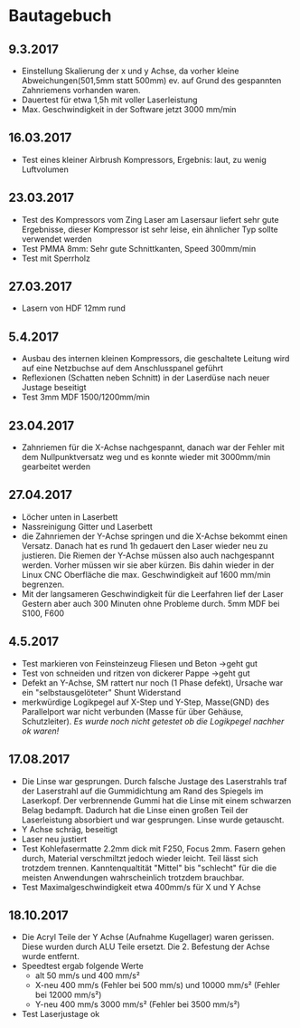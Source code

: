 # Bautagebuch

## 9.3.2017

* Einstellung Skalierung der x und y Achse, da vorher kleine Abweichungen(501,5mm statt 500mm) ev. auf Grund des gespannten Zahnriemens vorhanden waren.
* Dauertest für etwa 1,5h mit voller Laserleistung
* Max. Geschwindigkeit in der Software jetzt 3000 mm/min 

## 16.03.2017

 * Test eines kleiner Airbrush Kompressors, Ergebnis: laut, zu wenig Luftvolumen

## 23.03.2017

 * Test des Kompressors vom Zing Laser am Lasersaur liefert sehr gute Ergebnisse, dieser Kompressor ist sehr leise, ein ähnlicher Typ sollte verwendet werden
 * Test PMMA 8mm: Sehr gute Schnittkanten, Speed 300mm/min 
 * Test mit Sperrholz 

## 27.03.2017
 
 * Lasern von HDF 12mm rund 

## 5.4.2017

 * Ausbau des internen kleinen Kompressors, die geschaltete Leitung wird auf eine Netzbuchse auf dem Anschlusspanel geführt 
 * Reflexionen (Schatten neben Schnitt) in der Laserdüse nach neuer Justage beseitigt
 * Test 3mm MDF 1500/1200mm/min

## 23.04.2017

 * Zahnriemen für die X-Achse nachgespannt, danach war der Fehler mit dem Nullpunktversatz weg und es konnte wieder mit 3000mm/min gearbeitet werden

## 27.04.2017

 * Löcher unten in Laserbett
 * Nassreinigung Gitter und Laserbett 
 * die Zahnriemen der Y-Achse springen und die X-Achse bekommt einen Versatz. Danach hat es rund 1h gedauert den Laser wieder neu zu justieren. Die Riemen der Y-Achse müssen also auch nachgespannt werden. Vorher müssen wir sie aber kürzen. Bis dahin wieder in der Linux CNC Oberfläche die max. Geschwindigkeit auf 1600 mm/min begrenzen. 
 * Mit der langsameren Geschwindigkeit für die Leerfahren lief der Laser Gestern aber auch 300 Minuten ohne Probleme durch. 5mm MDF bei S100, F600
 
## 4.5.2017

 * Test markieren von Feinsteinzeug Fliesen und Beton ->geht gut
 * Test von schneiden und ritzen von dickerer Pappe ->geht gut
 * Defekt an Y-Achse, SM rattert nur noch (1 Phase defekt), Ursache war ein "selbstausgelöteter" Shunt Widerstand
 * merkwürdige Logikpegel auf X-Step und Y-Step, Masse(GND) des Parallelport war nicht verbunden (Masse für über Gehäuse, Schutzleiter). *Es wurde noch nicht getestet ob die Logikpegel nachher  ok waren!* 

## 17.08.2017

 * Die Linse war gesprungen. Durch falsche Justage des Laserstrahls traf der Laserstrahl auf die Gummidichtung am Rand des Spiegels im Laserkopf. Der verbrennende Gummi hat die Linse mit einem schwarzen Belag bedampft. Dadurch hat die Linse einen großen Teil der Laserleistung absorbiert und war gesprungen. Linse wurde getauscht. 
 * Y Achse schräg, beseitigt
 * Laser neu justiert
 * Test Kohlefasermatte 2.2mm dick mit F250, Focus 2mm. Fasern gehen durch, Material verschmiltzt jedoch wieder leicht. Teil lässt sich trotzdem trennen. Kanntenqualtität "Mittel" bis "schlecht" für die die meisten Anwendungen wahrscheinlich trotzdem brauchbar.
* Test Maximalgeschwindigkeit etwa 400mm/s für X und Y Achse

## 18.10.2017

  * Die Acryl Teile der Y Achse (Aufnahme Kugellager) waren gerissen. Diese wurden durch ALU Teile ersetzt. Die 2. Befestung der Achse wurde entfernt.
  * Speedtest ergab folgende Werte
     * alt 50 mm/s und 400 mm/s²
     * X-neu 400 mm/s (Fehler bei 500 mm/s) und 10000 mm/s² (Fehler bei 12000 mm/s²)
     * Y-neu 400 mm/s 3000 mm/s²  (Fehler bei 3500 mm/s²) 
  * Test Laserjustage ok



 


